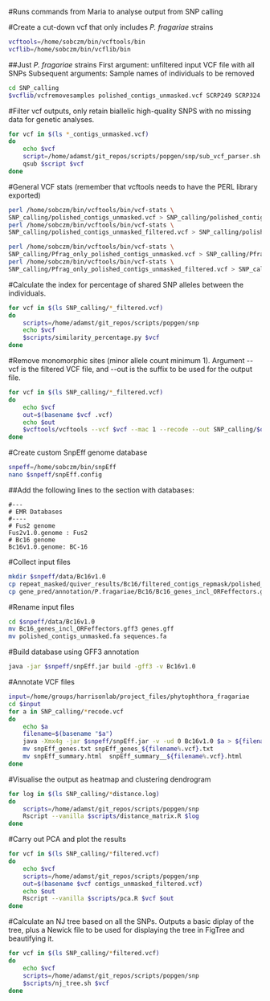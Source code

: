 #Runs commands from Maria to analyse output from SNP calling

#Create a cut-down vcf that only includes *P. fragariae* strains

```bash
vcftools=/home/sobczm/bin/vcftools/bin
vcflib=/home/sobczm/bin/vcflib/bin
```

##Just *P. fragariae* strains
First argument: unfiltered input VCF file with all SNPs
Subsequent arguments: Sample names of individuals to be removed

```bash
cd SNP_calling
$vcflib/vcfremovesamples polished_contigs_unmasked.vcf SCRP249 SCRP324 SCRP333 > Pfrag_only_polished_contigs_unmasked.vcf
```

#Filter vcf outputs, only retain biallelic high-quality SNPS with no missing data for genetic analyses.

```bash
for vcf in $(ls *_contigs_unmasked.vcf)
do
    echo $vcf
    script=/home/adamst/git_repos/scripts/popgen/snp/sub_vcf_parser.sh
    qsub $script $vcf
done
```

#General VCF stats (remember that vcftools needs to have the PERL library exported)

```bash
perl /home/sobczm/bin/vcftools/bin/vcf-stats \
SNP_calling/polished_contigs_unmasked.vcf > SNP_calling/polished_contigs_unmasked.stat
perl /home/sobczm/bin/vcftools/bin/vcf-stats \
SNP_calling/polished_contigs_unmasked_filtered.vcf > SNP_calling/polished_contigs_unmasked_filtered.stat

perl /home/sobczm/bin/vcftools/bin/vcf-stats \
SNP_calling/Pfrag_only_polished_contigs_unmasked.vcf > SNP_calling/Pfrag_only_polished_contigs_unmasked.stat
perl /home/sobczm/bin/vcftools/bin/vcf-stats \
SNP_calling/Pfrag_only_polished_contigs_unmasked_filtered.vcf > SNP_calling/Pfrag_only_polished_contigs_unmasked_filtered.stat
```

#Calculate the index for percentage of shared SNP alleles between the individuals.

```bash
for vcf in $(ls SNP_calling/*_filtered.vcf)
do
    scripts=/home/adamst/git_repos/scripts/popgen/snp
    echo $vcf
    $scripts/similarity_percentage.py $vcf
done
```

#Remove monomorphic sites (minor allele count minimum 1). Argument --vcf is the filtered VCF file, and --out is the suffix to be used for the output file.

```bash
for vcf in $(ls SNP_calling/*_filtered.vcf)
do
    echo $vcf
    out=$(basename $vcf .vcf)
    echo $out
    $vcftools/vcftools --vcf $vcf --mac 1 --recode --out SNP_calling/$out
done
```

#Create custom SnpEff genome database

```bash
snpeff=/home/sobczm/bin/snpEff
nano $snpeff/snpEff.config
```

##Add the following lines to the section with databases:

```
#---
# EMR Databases
#----
# Fus2 genome
Fus2v1.0.genome : Fus2
# Bc16 genome
Bc16v1.0.genome: BC-16
```

#Collect input files

```bash
mkdir $snpeff/data/Bc16v1.0
cp repeat_masked/quiver_results/Bc16/filtered_contigs_repmask/polished_contigs_unmasked.fa $snpeff/data/Bc16v1.0
cp gene_pred/annotation/P.fragariae/Bc16/Bc16_genes_incl_ORFeffectors.gff3 $snpeff/data/Bc16v1.0
```

#Rename input files

```bash
cd $snpeff/data/Bc16v1.0
mv Bc16_genes_incl_ORFeffectors.gff3 genes.gff
mv polished_contigs_unmasked.fa sequences.fa
```

#Build database using GFF3 annotation

```bash
java -jar $snpeff/snpEff.jar build -gff3 -v Bc16v1.0
```

#Annotate VCF files

```bash
input=/home/groups/harrisonlab/project_files/phytophthora_fragariae
cd $input
for a in SNP_calling/*recode.vcf
do
    echo $a
    filename=$(basename "$a")
    java -Xmx4g -jar $snpeff/snpEff.jar -v -ud 0 Bc16v1.0 $a > ${filename%.vcf}_annotated.vcf
    mv snpEff_genes.txt snpEff_genes_${filename%.vcf}.txt
    mv snpEff_summary.html  snpEff_summary__${filename%.vcf}.html
done
```

#Visualise the output as heatmap and clustering dendrogram

```bash
for log in $(ls SNP_calling/*distance.log)
do
    scripts=/home/adamst/git_repos/scripts/popgen/snp
    Rscript --vanilla $scripts/distance_matrix.R $log
done
```

#Carry out PCA and plot the results

```bash
for vcf in $(ls SNP_calling/*filtered.vcf)
do
    echo $vcf
    scripts=/home/adamst/git_repos/scripts/popgen/snp
    out=$(basename $vcf contigs_unmasked_filtered.vcf)
    echo $out
    Rscript --vanilla $scripts/pca.R $vcf $out
done
```

#Calculate an NJ tree based on all the SNPs. Outputs a basic diplay of the tree, plus a Newick file to be used for displaying the tree in FigTree and beautifying it.

```bash
for vcf in $(ls SNP_calling/*filtered.vcf)
do
    echo $vcf
    scripts=/home/adamst/git_repos/scripts/popgen/snp
    $scripts/nj_tree.sh $vcf
done
```
